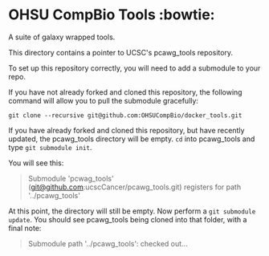# OHSU CompBio Tools :bowtie:

A suite of galaxy wrapped tools.

This directory contains a pointer to UCSC's pcawg_tools repository. 

To set up this repository correctly, you will need to add a submodule to your repo.

If you have not already forked and cloned this repository, the following command will
allow you to pull the submodule gracefully:

`git clone --recursive git@github.com:OHSUCompBio/docker_tools.git`

If you have already forked and cloned this repository, but have recently updated, the pcawg_tools
directory will be empty. `cd` into pcawg_tools and type `git submodule init`. 

You will see this:

> Submodule 'pcwag_tools' (git@github.com:ucscCancer/pcawg_tools.git)
> registers for path '../pcawg_tools'

At this point, the directory will still be empty. Now perform a `git submodule update`.
You should see pcawg_tools being cloned into that folder, with a final note:

> Submodule path '../pcawg_tools': checked out...

